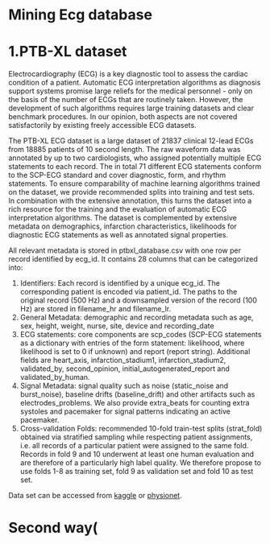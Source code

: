 # Mining  Ecg database

# 1.PTB-XL dataset
Electrocardiography (ECG) is a key diagnostic tool to assess the cardiac condition of a patient. Automatic ECG interpretation algorithms as diagnosis support systems promise large reliefs for the medical personnel - only on the basis of the number of ECGs that are routinely taken. However, the development of such algorithms requires large training datasets and clear benchmark procedures. In our opinion, both aspects are not covered satisfactorily by existing freely accessible ECG datasets.

The PTB-XL ECG dataset is a large dataset of 21837 clinical 12-lead ECGs from 18885 patients of 10 second length. The raw waveform data was annotated by up to two cardiologists, who assigned potentially multiple ECG statements to each record. The in total 71 different ECG statements conform to the SCP-ECG standard and cover diagnostic, form, and rhythm statements. To ensure comparability of machine learning algorithms trained on the dataset, we provide recommended splits into training and test sets. In combination with the extensive annotation, this turns the dataset into a rich resource for the training and the evaluation of automatic ECG interpretation algorithms. The dataset is complemented by extensive metadata on demographics, infarction characteristics, likelihoods for diagnostic ECG statements as well as annotated signal properties.

All relevant metadata is stored in ptbxl_database.csv with one row per record identified by ecg_id. It contains 28 columns that can be categorized into:

1. Identifiers: Each record is identified by a unique ecg_id. The corresponding patient is encoded via patient_id. The paths to the original record (500 Hz) and a downsampled version of the record (100 Hz) are stored in filename_hr and filename_lr.
2. General Metadata: demographic and recording metadata such as age, sex, height, weight, nurse, site, device and recording_date
3. ECG statements: core components are scp_codes (SCP-ECG statements as a dictionary with entries of the form statement: likelihood, where likelihood is set to 0 if unknown) and report (report string). Additional fields are heart_axis, infarction_stadium1, infarction_stadium2, validated_by, second_opinion, initial_autogenerated_report and validated_by_human.
4. Signal Metadata: signal quality such as noise (static_noise and burst_noise), baseline drifts (baseline_drift) and other artifacts such as electrodes_problems. We also provide extra_beats for counting extra systoles and pacemaker for signal patterns indicating an active pacemaker.
5. Cross-validation Folds: recommended 10-fold train-test splits (strat_fold) obtained via stratified sampling while respecting patient assignments, i.e. all records of a particular patient were assigned to the same fold. Records in fold 9 and 10 underwent at least one human evaluation and are therefore of a particularly high label quality. We therefore propose to use folds 1-8 as training set, fold 9 as validation set and fold 10 as test set.

Data set can be accessed from [kaggle](https://www.kaggle.com/khyeh0719/ptb-xl-dataset/version/1) or [physionet](https://physionet.org/static/published-projects/ptb-xl/ptb-xl-a-large-publicly-available-electrocardiography-dataset-1.0.1.zip).


# Second way(
